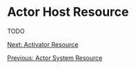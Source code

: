 # Actor Host Resource
TODO

[Next: Activator Resource](crds/activator.md)

[Previous: Actor System Resource](crds/actor_system.md)